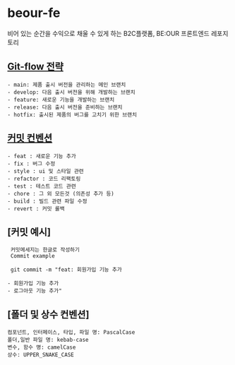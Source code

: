# beour-fe

비어 있는 순간을 수익으로 채울 수 있게 하는 B2C플랫폼, BE:OUR 프론트엔드 레포지토리

## [Git-flow 전략](https://techblog.woowahan.com/2553/)
```
- main: 제품 출시 버전을 관리하는 메인 브랜치
- develop: 다음 출시 버전을 위해 개발하는 브랜치
- feature: 새로운 기능을 개발하는 브랜치
- release: 다음 출시 버전을 준비하는 브랜치
- hotfix: 출시된 제품의 버그를 고치기 위한 브랜치
```

## [커밋 컨벤션](https://moonnight0.tistory.com/entry/Git-%EC%A2%8B%EC%9D%80-%EC%BB%A4%EB%B0%8B-%EB%A9%94%EC%8B%9C%EC%A7%80%EB%A5%BC-%EC%9E%91%EC%84%B1%ED%95%98%EA%B8%B0-%EC%9C%84%ED%95%9C-%EA%B7%9C%EC%B9%99)
```
- feat : 새로운 기능 추가
- fix : 버그 수정
- style : ui 및 스타일 관련
- refactor : 코드 리팩토링
- test : 테스트 코드 관련
- chore : 그 외 모든것 (의존성 추가 등)
- build : 빌드 관련 파일 수정
- revert : 커밋 롤백
```

## [커밋 예시]
```
 커밋메세지는 한글로 작성하기
 Commit example

 git commit -m "feat: 회원가입 기능 추가

- 회원가입 기능 추가
- 로그아웃 기능 추가"

```

## [폴더 및 상수 컨벤션]
```
컴포넌트, 인터페이스, 타입, 파일 명: PascalCase
폴더,일반 파일 명: kebab-case
변수, 함수 명: camelCase
상수: UPPER_SNAKE_CASE
```
